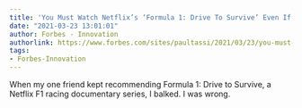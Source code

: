 ```yaml
---
title: 'You Must Watch Netflix’s ‘Formula 1: Drive To Survive’ Even If You Hate Racing'
date: "2021-03-23 13:01:01"
author: Forbes - Innovation
authorlink: https://www.forbes.com/sites/paultassi/2021/03/23/you-must-watch-netflixs-formula-1-drive-to-survive-even-if-you-hate-racing/
tags:
- Forbes-Innovation
---
```

When my one friend kept recommending Formula 1: Drive to Survive, a Netflix F1 racing documentary series, I balked. I was wrong.